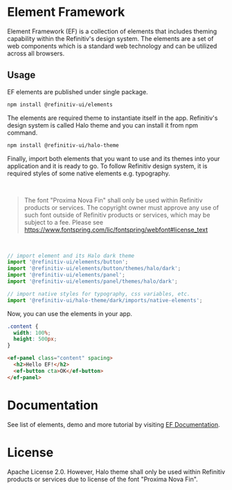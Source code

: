 # Element Framework

Element Framework (EF) is a collection of elements that includes theming capability within the Refinitiv's design system. The elements are a set of web components which is a standard web technology and can be utilized across all browsers.

## Usage

EF elements are published under single package.

```sh
npm install @refinitiv-ui/elements
```

The elements are required theme to instantiate itself in the app. Refinitiv's design system is called Halo theme and you can install it from npm command.

```sh
npm install @refinitiv-ui/halo-theme
```

Finally, import both elements that you want to use and its themes into your application and it is ready to go. To follow Refinitiv design system, it is required styles of some native elements e.g. typography.

<br>

> The font "Proxima Nova Fin" shall only be used within Refinitiv products or services. The copyright owner must approve any use of such font outside of Refinitiv products or services, which may be subject to a fee. Please see https://www.fontspring.com/lic/fontspring/webfont#license_text

<br>

```javascript
// import element and its Halo dark theme
import '@refinitiv-ui/elements/button';
import '@refinitiv-ui/elements/button/themes/halo/dark';
import '@refinitiv-ui/elements/panel';
import '@refinitiv-ui/elements/panel/themes/halo/dark';

// import native styles for typography, css variables, etc.
import '@refinitiv-ui/halo-theme/dark/imports/native-elements';
```

Now, you can use the elements in your app.

```css
.content {
  width: 100%;
  height: 500px;
}
```

```html
<ef-panel class="content" spacing>
  <h2>Hello EF!</h2>
  <ef-button cta>OK</ef-button>
</ef-panel>
```

# Documentation

See list of elements, demo and more tutorial by visiting [EF Documentation](https://ui.refinitiv.com/).

# License

Apache License 2.0. However, Halo theme shall only be used within Refinitiv products or services due to license of the font "Proxima Nova Fin".
